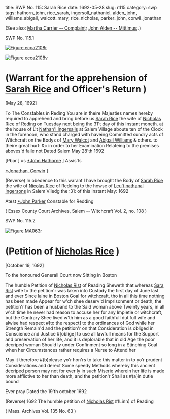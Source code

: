 title: SWP No. 115: Sarah Rice
date: 1692-05-28
slug: n115
category: swp
tags: hathorn_john, rice_sarah, ingersoll_nathaniel, alden_john, williams_abigail, walcott_mary, rice_nicholas, parker_john, corwil_jonathan




(See also: [Martha Carrier -- Complaint;](/n1.html#n1.30) [John Alden -- Mittimus](/n6.html) .)

<div markdown class="doc" id="n115.1">

<div class="doc_id">SWP No. 115.1</div>


<span markdown class="figure">[![Figure ecca2108r](archives/ecca/thumb/ecca2108r.jpg)](archives/ecca/large/ecca2108r.jpg)</span>

<span markdown class="figure">[![Figure ecca2108v](archives/ecca/thumb/ecca2108v.jpg)](archives/ecca/large/ecca2108v.jpg)</span>

# (Warrant for the apprehension of [Sarah Rice](/tag/rice_sarah.html) and Officer's Return )

[May 28, 1692]

To The Constables  in Reding 
You are in theire Majesties names hereby required to apprehend and bring before us [Sarah Rice](/tag/rice_sarah.html) the wife of [Nicholas Rice](/tag/rice_nicholas.html) of Reding on Tuesday next being the 31't day of this Instant moneth. at the house of L't [Nathan'l Ingersalls](/tag/ingersoll_nathaniel.html) at Salem Village aboute ten of the Clock in the forenoon, who stand charged with haveing Committed sundry acts of Witchcraft on the Bodys of [Mary Walcot](/tag/walcott_mary.html) and [Abigail Williams](/tag/williams_abigail.html) & others. to theire great hurt: &c in order to her Examination Relateing to the premises aboves'd faile not Dated Salem May  28'th 1692

[Pbar ] us [*John Hathorne](/tag/hathorn_john.html) ] Assis'ts

[*Jonathan. Corwin](/tag/corwil_jonathan.html) ]

(Reverse) In obedence to this warant I have brought the Body of [Sarah Rice](/tag/rice_sarah.html) the wife of [Nicolas Rice](/tag/rice_nicholas.html) of Redding to the howse of [Leu't nathanal Ingersons](/tag/ingersoll_nathaniel.html) in Salem Viledg the :31: of this Instant May: 1692

Atest [*John Parker](/tag/parker_john.html) Constable for Redding

( Essex County Court Archives, Salem -- Witchcraft Vol. 2, no. 108 )


</div>



<div markdown class="doc" id="n115.2">

<div class="doc_id">SWP No. 115.2</div>


<span markdown class="figure">[![Figure MA063r](archives/MA135/small/MA063r.jpg)](archives/MA135/large/MA063r.jpg)</span>

# (Petition of [Nicholas Rice](/tag/rice_nicholas.html) )

[October 19, 1692]

To the honoured Generall Court now Sitting  in Boston 

The humble Petition of [Nicholas Rist](/tag/rice_nicholas.html) of Reading Sheweth that whereas [Sara Rist](/tag/rice_sarah.html) wife to the petition'r was taken into Custody the first day of June last and ever Since laine in Boston Goal for witchcraft, tho in all this time nothing has been made Appear for w'ch shee deserv'd Imprisonment or death, the petition'r has been a husband to the Said woman above Tweinty years, in all w'ch time he never had reason to accuse her for any Impietie or witchcraft, but the Contrary Shee lived w'th him as a good faithfull dutifull wife and alwise had respect #[to the respect] to the ordinances of God while her Strength Remain'd and the petition'r on that Consideration is obliged in Conscience and Justice #[oblige] to use all lawfull means for the Support and preservation of her life, and it is deplorable that in old Age the poor decriped woman Should ly under Confinment so long in a Stinching Goal when her Circumstances rather requires a Nurse to Attend her 

May it therefore #(b)please yo'r hon'rs to take this matter in to yo'r prudent Considerations.and derect Some speedy Methods whereby this ancient decriped person may not for ever ly in such Miserie wherein her life is made more afflictive to her than death, and the petition'r Shall as #(a)in dutie bound 

Ever pray 
Dated the 19'th october 1692  

(Reverse) 1692 The humble petition of [Nicholas Rist](/tag/rice_nicholas.html) #(Linn) of Reading 

( Mass. Archives Vol. 135 No. 63 )

</div>

